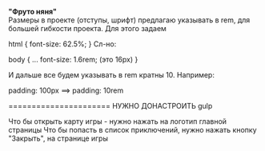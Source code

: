 <b>"Фруто няня"</b> <br>
Размеры в проекте (отступы, шрифт) предлагаю указывать в rem, для большей гибкости проекта. Для этого задаем

html {
  font-size: 62.5%;
}
Сл-но:

body {
  ...
  font-size: 1.6rem;  (это 16px)
}

И дальше все будем указывать в rem кратны 10. Например:

padding: 100px ==> padding: 10rem

======================
НУЖНО ДОНАСТРОИТЬ gulp



Что бы открыть карту игры - нужно нажать на логотип главной страницы
Что бы попасть в список приключений, нужно нажать кнопку "Закрыть", на странице игры